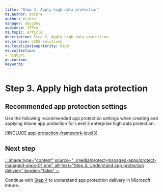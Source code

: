 ```yaml
---
title: "Step 3. Apply high data protection"
ms.author: erikre
author: erikre
manager: dougeby
audience: ITPro
ms.topic: article
description: Step 3. Apply high data protection
ms.service: o365-solutions
ms.localizationpriority: high
ms.collection:
- highpri
ms.custom:
keywords:
---
```


# Step 3. Apply high data protection




## Recommended app protection settings

Use the following recommended app protection settings when creating and applying Intune app protection for Level 3 enterprise high data protection.

[!INCLUDE [app-protection-framework-level3](../../mem/intune/includes/app-protection-framework-level3.md)]

## Next step

[:::image type="content" source="../media/protect-managed-apps/protect-managed-apps-01.png" alt-text="Step 4. Understand app protection delivery" border="false" :::](apps-protect-step-4.md)

Continue with [Step 4](apps-protect-step-4.md) to understand app protection delivery in Microsoft Intune.
